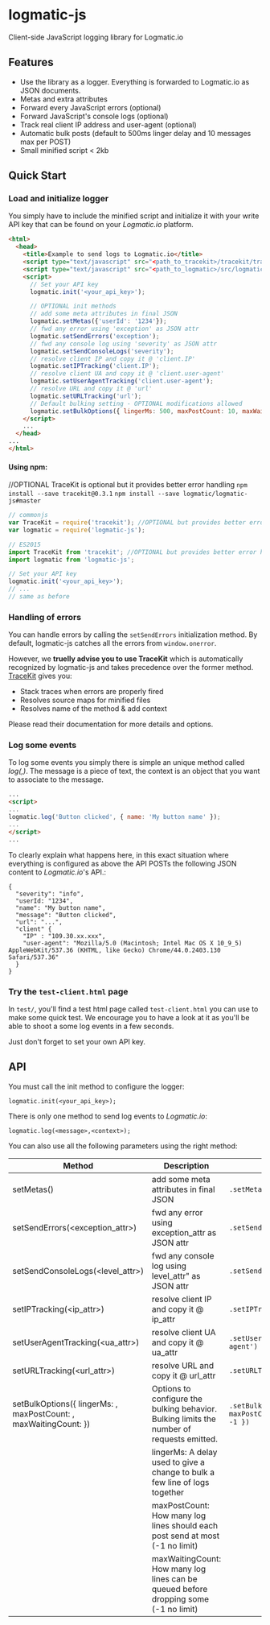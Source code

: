 # logmatic-js

Client-side JavaScript logging library for Logmatic.io

## Features

- Use the library as a logger. Everything is forwarded to Logmatic.io as JSON documents.
- Metas and extra attributes
- Forward every JavaScript errors (optional)
- Forward JavaScript's console logs (optional)
- Track real client IP address and user-agent (optional)
- Automatic bulk posts (default to 500ms linger delay and 10 messages max per POST)
- Small minified script < 2kb

## Quick Start

### Load and initialize logger

You simply have to include the minified script and initialize it with your write API key that can be found on your *Logmatic.io* platform.

```html
<html>
  <head>
    <title>Example to send logs to Logmatic.io</title>
    <script type="text/javascript" src="<path_to_tracekit>/tracekit/tracekit.js"></script> //OPTIONAL but provides better error handling
    <script type="text/javascript" src="<path_to_logmatic>/src/logmatic.min.js"></script>
    <script>
      // Set your API key
      logmatic.init('<your_api_key>');

      // OPTIONAL init methods
      // add some meta attributes in final JSON
      logmatic.setMetas({'userId': '1234'});
      // fwd any error using 'exception' as JSON attr
      logmatic.setSendErrors('exception');
      // fwd any console log using 'severity' as JSON attr
      logmatic.setSendConsoleLogs('severity');
      // resolve client IP and copy it @ 'client.IP'
      logmatic.setIPTracking('client.IP');
      // resolve client UA and copy it @ 'client.user-agent'
      logmatic.setUserAgentTracking('client.user-agent');
      // resolve URL and copy it @ 'url'
      logmatic.setURLTracking('url');
      // Default bulking setting - OPTIONAL modifications allowed
      logmatic.setBulkOptions({ lingerMs: 500, maxPostCount: 10, maxWaitingCount: -1 })
	</script>
    ...
  </head>
...
</html>
```

#### Using npm:

//OPTIONAL TraceKit is optional but it provides better error handling
`npm install --save tracekit@0.3.1`
`npm install --save logmatic/logmatic-js#master`

```javascript
// commonjs
var TraceKit = require('tracekit'); //OPTIONAL but provides better error handling
var logmatic = require('logmatic-js');

// ES2015
import TraceKit from 'tracekit'; //OPTIONAL but provides better error handling
import logmatic from 'logmatic-js';

// Set your API key
logmatic.init('<your_api_key>');
// ...
// same as before
```

### Handling of errors

You can handle errors by calling the `setSendErrors` initialization method. By default, logmatic-js catches all the errors from `window.onerror`.

However, we **truelly advise you to use TraceKit** which is automatically recognized by logmatic-js and takes precedence over the former method.
[TraceKit](https://github.com/csnover/TraceKit) gives you:
- Stack traces when errors are properly fired
- Resolves source maps for minified files
- Resolves name of the method & add context

Please read their documentation for more details and options.

### Log some events

To log some events you simply there is simple an unique method called *log(<message>,<context>)*. The message is a piece of text, the context is an object that you want to associate to the message.

```html
...
<script>
...
logmatic.log('Button clicked', { name: 'My button name' });
...
</script>
...
```

To clearly explain what happens here, in this exact situation where everything is configured as above the API POSTs the following JSON content to *Logmatic.io*'s API.:

```
{
  "severity": "info",
  "userId: "1234",
  "name": "My button name",
  "message": "Button clicked",
  "url": "...",
  "client" {
    "IP" : "109.30.xx.xxx",
    "user-agent": "Mozilla/5.0 (Macintosh; Intel Mac OS X 10_9_5) AppleWebKit/537.36 (KHTML, like Gecko) Chrome/44.0.2403.130 Safari/537.36"
  }
}
```

### Try the `test-client.html` page

In `test/`, you'll find a test html page called `test-client.html` you can use to make some quick test.
We encourage you to have a look at it as you'll be able to shoot a some log events in a few seconds.

Just don't forget to set your own API key.

## API

You must call the init method to configure the logger:
```
logmatic.init(<your_api_key>);
```

There is only one method to send log events to *Logmatic.io*:
```
logmatic.log(<message>,<context>);
```

You can also use all the following parameters using the right method:

| Method        | Description           |  Example  |
| ------------- | ------------- |  ----- |
| setMetas(<object>) | add some meta attributes in final JSON | `.setMetas({ 'userId': '1234' })` |
| setSendErrors(<exception_attr>) | fwd any error using exception_attr as JSON attr | `.setSendConsoleErrors('exception');`|
| setSendConsoleLogs(<level_attr>) | fwd any console log using level_attr" as JSON attr | `.setSendConsoleLogs('level')`|
| setIPTracking(<ip_attr>) | resolve client IP and copy it @ ip_attr | `.setIPTracking('client.IP')`|
| setUserAgentTracking(<ua_attr>) | resolve client UA and copy it @ ua_attr | `.setUserAgentTracking('client.user-agent')`|
| setURLTracking(<url_attr>) | resolve URL and copy it @ url_attr | `.setURLTracking('url')`|
| setBulkOptions({ lingerMs: <duration in ms>, maxPostCount: <count>, maxWaitingCount: <count> }) | Options to configure the bulking behavior. Bulking limits the number of requests emitted. | `.setBulkOptions({ lingerMs: 500, maxPostCount: 10, maxWaitingCount: -1 })`|
| | lingerMs: A delay used to give a change to bulk a few line of logs together |
| | maxPostCount: How many log lines should each post send at most (-1 no limit) |
| | maxWaitingCount: How many log lines can be queued before dropping some (-1 no limit) |
